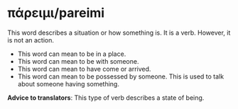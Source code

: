 # πάρειμι/pareimi
This word describes a situation or how something is. It is a verb. However, it is not an action. 

* This word can mean to be in a place. 
* This word can mean to be with someone. 
* This word can mean to have come or arrived. 
* This word can mean to be possessed by someone. This is used to talk about someone having something.

**Advice to translators**: This type of verb describes a state of being. 
